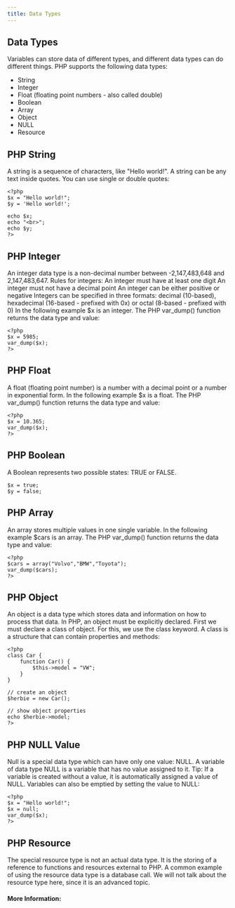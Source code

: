 ```yaml
---
title: Data Types
---
```

## Data Types
Variables can store data of different types, and different data types can do different things.
PHP supports the following data types:
- String
- Integer
- Float (floating point numbers - also called double)
- Boolean
- Array
- Object
- NULL
- Resource

## PHP String
A string is a sequence of characters, like "Hello world!".
A string can be any text inside quotes. You can use single or double quotes:
````
<?php 
$x = "Hello world!";
$y = 'Hello world!';

echo $x;
echo "<br>"; 
echo $y;
?>
````

## PHP Integer
An integer data type is a non-decimal number between -2,147,483,648 and 2,147,483,647.
Rules for integers:
An integer must have at least one digit
An integer must not have a decimal point
An integer can be either positive or negative
Integers can be specified in three formats: decimal (10-based), hexadecimal (16-based - prefixed with 0x) or octal (8-based - prefixed with 0)
In the following example $x is an integer. The PHP var_dump() function returns the data type and value:
````
<?php 
$x = 5985;
var_dump($x);
?>
````

## PHP Float
A float (floating point number) is a number with a decimal point or a number in exponential form.
In the following example $x is a float. The PHP var_dump() function returns the data type and value:
````
<?php 
$x = 10.365;
var_dump($x);
?>
````

## PHP Boolean
A Boolean represents two possible states: TRUE or FALSE.
````
$x = true;
$y = false;
````

## PHP Array
An array stores multiple values in one single variable.
In the following example $cars is an array. The PHP var_dump() function returns the data type and value:
````
<?php 
$cars = array("Volvo","BMW","Toyota");
var_dump($cars);
?>
````

## PHP Object
An object is a data type which stores data and information on how to process that data.
In PHP, an object must be explicitly declared.
First we must declare a class of object. For this, we use the class keyword. A class is a structure that can contain properties and methods:
````
<?php
class Car {
    function Car() {
        $this->model = "VW";
    }
}

// create an object
$herbie = new Car();

// show object properties
echo $herbie->model;
?>
````

## PHP NULL Value
Null is a special data type which can have only one value: NULL.
A variable of data type NULL is a variable that has no value assigned to it.
Tip: If a variable is created without a value, it is automatically assigned a value of NULL.
Variables can also be emptied by setting the value to NULL:
````
<?php
$x = "Hello world!";
$x = null;
var_dump($x);
?>
````

## PHP Resource
The special resource type is not an actual data type. It is the storing of a reference to functions and resources external to PHP.
A common example of using the resource data type is a database call.
We will not talk about the resource type here, since it is an advanced topic.

#### More Information:
<!-- Please add any articles you think might be helpful to read before writing the article -->
